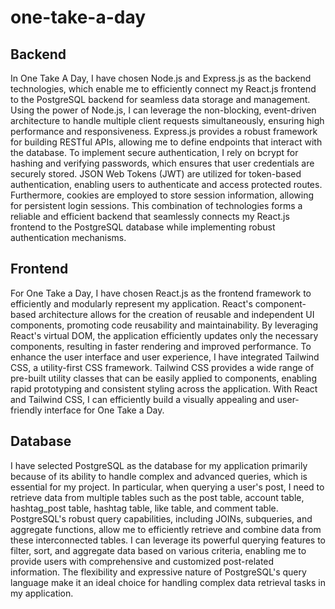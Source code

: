 # one-take-a-day

## Backend
In One Take A Day, I have chosen Node.js and Express.js as the backend technologies, which enable me to efficiently connect my React.js frontend to the PostgreSQL backend for seamless data storage and management. Using the power of Node.js, I can leverage the non-blocking, event-driven architecture to handle multiple client requests simultaneously, ensuring high performance and responsiveness. Express.js provides a robust framework for building RESTful APIs, allowing me to define endpoints that interact with the database. To implement secure authentication, I rely on bcrypt for hashing and verifying passwords, which ensures that user credentials are securely stored. JSON Web Tokens (JWT) are utilized for token-based authentication, enabling users to authenticate and access protected routes. Furthermore, cookies are employed to store session information, allowing for persistent login sessions. This combination of technologies forms a reliable and efficient backend that seamlessly connects my React.js frontend to the PostgreSQL database while implementing robust authentication mechanisms.

## Frontend
For One Take a Day, I have chosen React.js as the frontend framework to efficiently and modularly represent my application. React's component-based architecture allows for the creation of reusable and independent UI components, promoting code reusability and maintainability. By leveraging React's virtual DOM, the application efficiently updates only the necessary components, resulting in faster rendering and improved performance. To enhance the user interface and user experience, I have integrated Tailwind CSS, a utility-first CSS framework. Tailwind CSS provides a wide range of pre-built utility classes that can be easily applied to components, enabling rapid prototyping and consistent styling across the application. With React and Tailwind CSS, I can efficiently build a visually appealing and user-friendly interface for One Take a Day.


## Database
I have selected PostgreSQL as the database for my application primarily because of its ability to handle complex and advanced queries, which is essential for my project. In particular, when querying a user's post, I need to retrieve data from multiple tables such as the post table, account table, hashtag_post table, hashtag table, like table, and comment table. PostgreSQL's robust query capabilities, including JOINs, subqueries, and aggregate functions, allow me to efficiently retrieve and combine data from these interconnected tables. I can leverage its powerful querying features to filter, sort, and aggregate data based on various criteria, enabling me to provide users with comprehensive and customized post-related information. The flexibility and expressive nature of PostgreSQL's query language make it an ideal choice for handling complex data retrieval tasks in my application.
